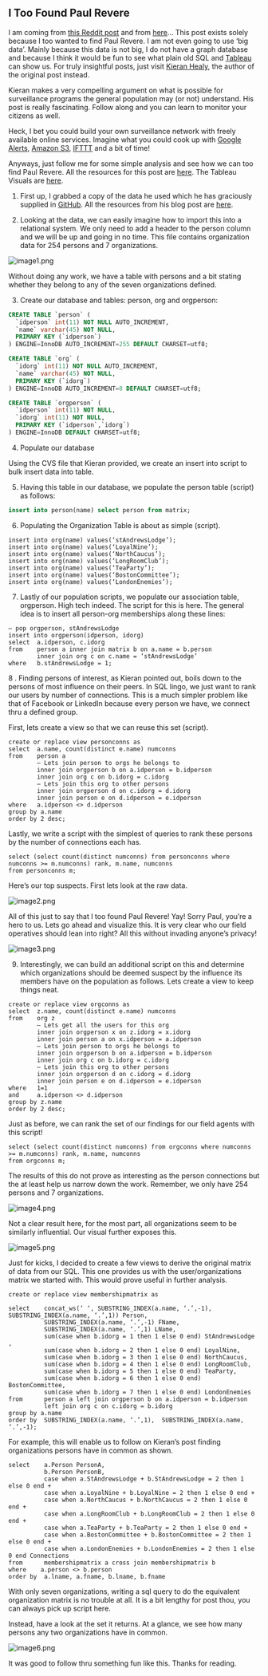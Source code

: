 ## I Too Found Paul Revere
I am coming from [this Reddit post](http://www.reddit.com/r/sociology/comments/1g38fk/finding_paul_revere_in_a_historical_example_a/) and from [here](http://kieranhealy.org/blog/archives/2013/06/09/using-metadata-to-find-paul-revere/)… This post exists solely because I too wanted to find Paul Revere.  I am not even going to use ‘big data’.  Mainly because this data is not big, I do not have a graph database and because I think it would be fun to see what plain old SQL and [Tableau](http://www.tableausoftware.com/) can show us.  For truly insightful posts, just visit [Kieran Healy](http://kieranhealy.org/blog/), the author of the original post instead.

Kieran makes a very compelling argument on what is possible for surveillance programs the general population may (or not) understand.  His post is really fascinating.  Follow along and you can learn to monitor your citizens as well. 

Heck, I bet you could build your own surveillance network with freely available online services.  Imagine what you could cook up with [Google Alerts](http://www.google.com/alerts), [Amazon S3](http://aws.amazon.com/s3/), [IFTTT](https://ifttt.com/) and a bit of time!

Anyways, just follow me for some simple analysis and see how we can too find Paul Revere.  All the resources for this post are [here](https://github.com/Mayin/paulrevere).  The Tableau Visuals are [here](http://public.tableausoftware.com/views/PaulRevere/Summary?:embed=y&:display_count=no).

1. First up, I grabbed a copy of the data he used which he has graciously supplied in [GitHub](https://github.com/).  All the resources from his blog post are [here](https://github.com/kjhealy/revere).

2. Looking at the data, we can easily imagine how to import this into a relational system.  We only need to add a header to the person column and we will be up and going in no time.  This file contains organization data for 254 persons and 7 organizations.

![image1.png](https://raw.githubusercontent.com/mariotalavera/paulrevere/master/docs/image1.png)

Without doing any work, we have a table with persons and a bit stating whether they belong to any of the seven organizations defined.

3. Create our database and tables: person, org and orgperson:

``` SQL
CREATE TABLE `person` ( 
  `idperson` int(11) NOT NULL AUTO_INCREMENT, 
  `name` varchar(45) NOT NULL, 
  PRIMARY KEY (`idperson`) 
) ENGINE=InnoDB AUTO_INCREMENT=255 DEFAULT CHARSET=utf8;
```

```SQL
CREATE TABLE `org` ( 
  `idorg` int(11) NOT NULL AUTO_INCREMENT, 
  `name` varchar(45) NOT NULL, 
  PRIMARY KEY (`idorg`) 
) ENGINE=InnoDB AUTO_INCREMENT=8 DEFAULT CHARSET=utf8;
```

```sql
CREATE TABLE `orgperson` ( 
  `idperson` int(11) NOT NULL, 
  `idorg` int(11) NOT NULL, 
  PRIMARY KEY (`idperson`,`idorg`) 
) ENGINE=InnoDB DEFAULT CHARSET=utf8;
```

4. Populate our database

Using the CVS file that Kieran provided, we create an insert into script to bulk insert data into table.

5. Having this table in our database, we populate the person table (script) as follows:

``` sql
insert into person(name) select person from matrix;
```

6. Populating the Organization Table is about as simple (script).

```
insert into org(name) values(‘stAndrewsLodge’); 
insert into org(name) values(‘LoyalNine’); 
insert into org(name) values(‘NorthCaucus’); 
insert into org(name) values(‘LongRoomClub’); 
insert into org(name) values(‘TeaParty’); 
insert into org(name) values(‘BostonCommittee’); 
insert into org(name) values(‘LondonEnemies’);
```

7. Lastly of our population scripts, we populate our association table, orgperson.  High tech indeed.  The script for this is here.  The general idea is to insert all person-org memberships along these lines:

```
— pop orgperson, stAndrewsLodge 
insert into orgperson(idperson, idorg) 
select  a.idperson, c.idorg 
from    person a inner join matrix b on a.name = b.person 
        inner join org c on c.name = ‘stAndrewsLodge’ 
where   b.stAndrewsLodge = 1;
```

8 . Finding persons of interest, as Kieran pointed out, boils down to the persons of most influence on their peers.  In SQL lingo, we just want to rank our users by number of connections.  This is a much simpler problem like that of Facebook or LinkedIn because every person we have, we connect thru a defined group.

First, lets create a view so that we can reuse this set (script).

```
create or replace view personconns as 
select  a.name, count(distinct e.name) numconns 
from    person a 
        — Lets join person to orgs he belongs to 
        inner join orgperson b on a.idperson = b.idperson 
        inner join org c on b.idorg = c.idorg 
        — Lets join this org to other persons 
        inner join orgperson d on c.idorg = d.idorg 
        inner join person e on d.idperson = e.idperson 
where   a.idperson <> d.idperson 
group by a.name 
order by 2 desc;
```

Lastly, we write a script with the simplest of queries to rank these persons by the number of connections each has.

```
select (select count(distinct numconns) from personconns where numconns >= m.numconns) rank, m.name, numconns 
from personconns m;
```

Here’s our top suspects.  First lets look at the raw data.

![image2.png](https://raw.githubusercontent.com/mariotalavera/paulrevere/master/docs/image2.png)

All of this just to say that I too found Paul Revere! Yay!  Sorry Paul, you’re a hero to us.  Lets go ahead and visualize this.  It is very clear who our field operatives should lean into right?  All this without invading anyone’s privacy!

![image3.png](https://raw.githubusercontent.com/mariotalavera/paulrevere/master/docs/image3.png)

9. Interestingly, we can build an additional script on this and determine which organizations should be deemed suspect by the influence its members have on the population as follows.  Lets create a view to keep things neat.

```
create or replace view orgconns as 
select  z.name, count(distinct e.name) numconns 
from    org z 
        — Lets get all the users for this org 
        inner join orgperson x on z.idorg = x.idorg 
        inner join person a on x.idperson = a.idperson 
        — Lets join person to orgs he belongs to 
        inner join orgperson b on a.idperson = b.idperson 
        inner join org c on b.idorg = c.idorg 
        — Lets join this org to other persons 
        inner join orgperson d on c.idorg = d.idorg 
        inner join person e on d.idperson = e.idperson 
where   1=1 
and     a.idperson <> d.idperson 
group by z.name 
order by 2 desc;
```

Just as before, we can rank the set of our findings for our field agents with this script!

```
select (select count(distinct numconns) from orgconns where numconns >= m.numconns) rank, m.name, numconns 
from orgconns m;
```

The results of this do not prove as interesting as the person connections but the at least help us narrow down the work.  Remember, we only have 254 persons and 7 organizations.

![image4.png](https://raw.githubusercontent.com/mariotalavera/paulrevere/master/docs/image4.png)

Not a clear result here, for the most part, all organizations seem to be similarly influential.  Our visual further exposes this.

![image5.png](https://raw.githubusercontent.com/mariotalavera/paulrevere/master/docs/image5.png)

Just for kicks, I decided to create a few views to derive the original matrix of data from our SQL. This one provides us with the user/organizations matrix we started with.  This would prove useful in further analysis.

```
create or replace view membershipmatrix as

select    concat_ws(‘ ‘, SUBSTRING_INDEX(a.name, ‘.’,-1),  SUBSTRING_INDEX(a.name, ‘.’,1)) Person, 
          SUBSTRING_INDEX(a.name, ‘.’,-1) FName, 
          SUBSTRING_INDEX(a.name, ‘.’,1) LName, 
          sum(case when b.idorg = 1 then 1 else 0 end) StAndrewsLodge , 
          sum(case when b.idorg = 2 then 1 else 0 end) LoyalNine, 
          sum(case when b.idorg = 3 then 1 else 0 end) NorthCaucus, 
          sum(case when b.idorg = 4 then 1 else 0 end) LongRoomClub, 
          sum(case when b.idorg = 5 then 1 else 0 end) TeaParty, 
          sum(case when b.idorg = 6 then 1 else 0 end) BostonCommittee, 
          sum(case when b.idorg = 7 then 1 else 0 end) LondonEnemies 
from      person a left join orgperson b on a.idperson = b.idperson 
          left join org c on c.idorg = b.idorg 
group by a.name 
order by  SUBSTRING_INDEX(a.name, ‘.’,1),  SUBSTRING_INDEX(a.name, ‘.’,-1);
```

For example, this will enable us to follow on Kieran’s post finding organizations persons have in common as shown.

```
select    a.Person PersonA, 
          b.Person PersonB, 
          case when a.StAndrewsLodge + b.StAndrewsLodge = 2 then 1 else 0 end + 
          case when a.LoyalNine + b.LoyalNine = 2 then 1 else 0 end + 
          case when a.NorthCaucus + b.NorthCaucus = 2 then 1 else 0 end + 
          case when a.LongRoomClub + b.LongRoomClub = 2 then 1 else 0 end + 
          case when a.TeaParty + b.TeaParty = 2 then 1 else 0 end + 
          case when a.BostonCommittee + b.BostonCommittee = 2 then 1 else 0 end + 
          case when a.LondonEnemies + b.LondonEnemies = 2 then 1 else 0 end Connections 
from      membershipmatrix a cross join membershipmatrix b 
where    a.person <> b.person 
order by  a.lname, a.fname, b.lname, b.fname
```

With only seven organizations, writing a sql query to do the equivalent organization matrix is no trouble at all.  It is a bit lengthy for post thou, you can always pick up script here.

Instead, have a look at the set it returns. At a glance, we see how many persons any two organizations have in common.

![image6.png](https://raw.githubusercontent.com/mariotalavera/paulrevere/master/docs/image6.png)

It was good to follow thru something fun like this.  Thanks for reading.

